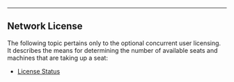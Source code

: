   ---------------------
  **Network License**
  ---------------------

The following topic pertains only to the optional concurrent user
licensing.  It describes the means for determining the number of
available seats and machines that are taking up a seat:

-   [License Status](<License Status.md>)
